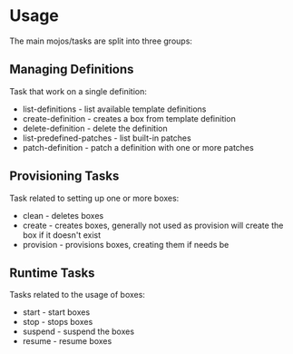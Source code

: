 Usage
===
The main mojos/tasks are split into three groups:

Managing Definitions
---
Task that work on a single definition:

* list-definitions - list available template definitions
* create-definition - creates a box from template definition
* delete-definition - delete the definition
* list-predefined-patches - list built-in patches
* patch-definition - patch a definition with one or more patches

Provisioning Tasks
---
Task related to setting up one or more boxes:

* clean - deletes boxes
* create - creates boxes, generally not used as provision will create the box if it doesn't exist
* provision - provisions boxes, creating them if needs be

Runtime Tasks
---
Tasks related to the usage of boxes:

* start - start boxes
* stop - stops boxes
* suspend - suspend the boxes
* resume - resume boxes



